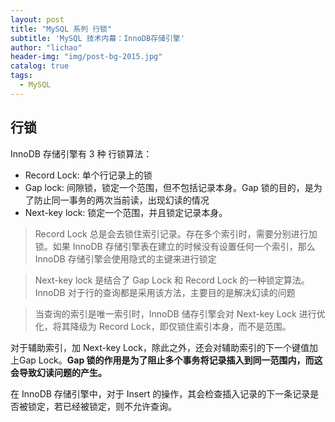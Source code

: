 ```yaml
---
layout: post
title: "MySQL 系列 行锁"
subtitle: 'MySQL 技术内幕：InnoDB存储引擎'
author: "lichao"
header-img: "img/post-bg-2015.jpg"
catalog: true
tags:
  - MySQL
---
```


## 行锁
InnoDB 存储引擎有 3 种 行锁算法：
* Record Lock: 单个行记录上的锁
* Gap lock: 间隙锁，锁定一个范围，但不包括记录本身。Gap 锁的目的，是为了防止同一事务的两次当前读，出现幻读的情况
* Next-key lock: 锁定一个范围，并且锁定记录本身。

> Record Lock 总是会去锁住索引记录。存在多个索引时，需要分别进行加锁。如果 InnoDB 存储引擎表在建立的时候没有设置任何一个索引，那么InnoDB 存储引擎会使用隐式的主键来进行锁定

> Next-key lock 是结合了 Gap Lock 和 Record Lock 的一种锁定算法。 InnoDB 对于行的查询都是采用该方法，主要目的是解决幻读的问题

> 当查询的索引是唯一索引时，InnoDB 储存引擎会对 Next-key Lock 进行优化，将其降级为 Record Lock，即仅锁住索引本身，而不是范围。   


对于辅助索引，加 Next-key Lock，除此之外，还会对辅助索引的下一个键值加上Gap Lock。**Gap 锁的作用是为了阻止多个事务将记录插入到同一范围内，而这会导致幻读问题的产生。**       

在 InnoDB 存储引擎中，对于 Insert 的操作，其会检查插入记录的下一条记录是否被锁定，若已经被锁定，则不允许查询。

